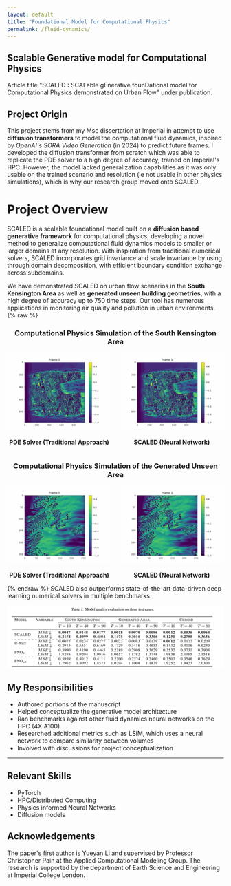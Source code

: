 ```yaml
---
layout: default
title: "Foundational Model for Computational Physics"
permalink: /fluid-dynamics/
---
```




## Scalable Generative model for Computational Physics
Article title "SCALED : SCALable gEnerative founDational model for Computational Physics demonstrated on Urban Flow" under publication.

## Project Origin
This project stems from my Msc dissertation at Imperial in attempt to use **diffusion transformers** to model the computational fluid dynamics, inspired by *OpenAI's SORA Video Generation* (in 2024) to predict future frames. I developed the diffusion transformer from scratch which was able to replicate the PDE solver to a high degree of accuracy, trained on Imperial's HPC. However, the model lacked generalization capabilities as it was only usable on the trained scenario and resolution (ie not usable in other physics simulations), which is why our research group moved onto SCALED. 

# Project Overview
SCALED is a scalable foundational model built on a **diffusion based generative framework** for computational physics, developing a novel method to generalize computational fluid dynamics models to smaller or larger domains at any resolution. With inspiration from traditional numerical solvers, SCALED incorporates grid invariance and scale invariance by using through domain decomposition, with efficient boundary condition exchange across subdomains. 

We have demonstrated SCALED on urban flow scenarios in the **South Kensington Area** as well as **generated unseen building geometries**, with a high degree of accuracy up to 750 time steps.  Our tool has numerous applications in monitoring air quality and pollution in urban environments.
{% raw %} 
<h3 style="text-align: center;">Computational Physics Simulation of the South Kensington Area</h3>

<div style="display: flex; justify-content: space-between; gap: 20px;">

  <div style="flex: 1; text-align: center;">
    <img src="/imgs/pde_x.gif" alt="Traditional Air flows" style="max-width: 100%;">
    <p><strong>PDE Solver (Traditional Approach)</strong></p>
  </div>

  <div style="flex: 1; text-align: center;">
    <img src="/imgs/ai_x.gif" alt="SCALED Air flows" style="max-width: 100%;">
    <p><strong>SCALED (Neural Network)</strong></p>
  </div>

</div>
<h3 style="text-align: center;">Computational Physics Simulation of the Generated Unseen Area</h3>

<div style="display: flex; justify-content: space-between; gap: 20px;">

  <div style="flex: 1; text-align: center;">
    <img src="/imgs/pde_x_gen.gif" alt="Traditional Air flows" style="max-width: 100%;">
    <p><strong>PDE Solver (Traditional Approach)</strong></p>
  </div>

  <div style="flex: 1; text-align: center;">
    <img src="/imgs/ai_x_gen.gif" alt="SCALED Air flows" style="max-width: 100%;">
    <p><strong>SCALED (Neural Network)</strong></p>
  </div>

</div>
{% endraw %} 
SCALED also outperforms state-of-the-art data-driven deep learning numerical solvers in multiple benchmarks.

![Benchmark Table](/imgs/cfd_table.png)

## My Responsibilities

- Authored portions of the manuscript
- Helped conceptualize the generative model architecture
- Ran benchmarks against other fluid dynamics neural networks on the HPC (4X A100)
- Researched additional metrics such as LSiM, which uses a neural network to compare similarity between volumes
- Involved with discussions for project conceptualization 

---

## Relevant Skills

- PyTorch
- HPC/Distributed Computing
- Physics informed Neural Networks
- Diffusion models

## Acknowledgements
The paper's first author is Yueyan Li and supervised by Professor Christopher Pain at the Applied Computational Modeling Group. The research is supported by the department of Earth Science and Engineering at Imperial College London.
